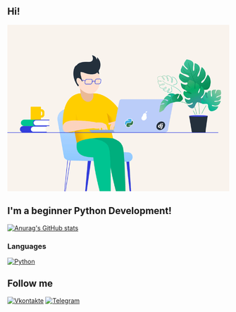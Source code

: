 ## Hi!

[![Header](https://github.com/VedishchevAnton/VedishchevAnton/blob/main/assets/68747470733a2f2f72656d616b656c6561726e696e672e6f72672f77702d636f6e74656e742f75706c6f6164732f323032302f30312f3132322e676966.gif)](https://github.com/VedishchevAnton)

## I'm а beginner Python Development!

[![Anurag's GitHub stats](https://github-readme-stats.vercel.app/api?username=vedishchevanton)](https://github.com/VedishchevAnton?tab=repositories)

### Languages

[![Python](https://img.shields.io/badge/-Python-090909?style=for-the-badge&logo=python&logoColor=9ACD32)](https://www.python.org/)

## Follow me

[![Vkontakte](https://img.shields.io/badge/-Vkontakte-090909?style=for-the-badge&logo=Vk&logoColor=4F7DB3)](https://vk.com/a.vedishev)
[![Telegram](https://img.shields.io/badge/-Telegram-090909?style=for-the-badge&logo=telegram&logoColor=27A0D9)](https://t.me/Vedishev_Anton)
